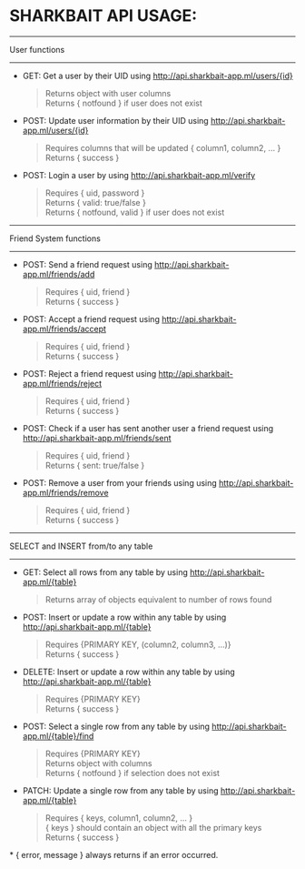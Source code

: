 # SHARKBAIT API USAGE:

******************
User functions 
******************

- GET:   Get a user by their UID using http://api.sharkbait-app.ml/users/{id}
    > Returns object with user columns  
    > Returns { notfound } if user does not exist  
- POST:  Update user information by their UID using http://api.sharkbait-app.ml/users/{id}
    > Requires columns that will be updated { column1, column2, ... }  
    > Returns { success }
- POST:  Login a user by using http://api.sharkbait-app.ml/verify
    > Requires { uid, password }  
    > Returns { valid: true/false }  
    > Returns { notfound, valid } if user does not exist

**************************
Friend System functions 
**************************

- POST: Send a friend request using http://api.sharkbait-app.ml/friends/add
    > Requires { uid, friend }  
    > Returns { success }
- POST: Accept a friend request using http://api.sharkbait-app.ml/friends/accept
    > Requires { uid, friend }  
    > Returns { success }
- POST: Reject a friend request using http://api.sharkbait-app.ml/friends/reject
    > Requires { uid, friend }  
    > Returns { success }
- POST: Check if a user has sent another user a friend request using http://api.sharkbait-app.ml/friends/sent
    > Requires { uid, friend }  
    > Returns { sent: true/false }
- POST: Remove a user from your friends using using http://api.sharkbait-app.ml/friends/remove
    > Requires { uid, friend }  
    > Returns { success }

**************************************
SELECT and INSERT from/to any table 
**************************************

- GET:     Select all rows from any table by using http://api.sharkbait-app.ml/{table}
    > Returns array of objects equivalent to number of rows found
- POST:    Insert or update a row within any table by using http://api.sharkbait-app.ml/{table}
    > Requires {PRIMARY KEY, (column2, column3, ...)}  
    > Returns { success }
- DELETE:  Insert or update a row within any table by using http://api.sharkbait-app.ml/{table}
    > Requires {PRIMARY KEY}  
    > Returns { success }
- POST:    Select a single row from any table by using http://api.sharkbait-app.ml/{table}/find
    > Requires {PRIMARY KEY}  
    > Returns object with columns  
    > Returns { notfound } if selection does not exist
- PATCH:   Update a single row from any table by using http://api.sharkbait-app.ml/{table}
    > Requires { keys, column1, column2, ... }  
    > { keys } should contain an object with all the primary keys  
    > Returns { success }


\* { error, message } always returns if an error occurred.
